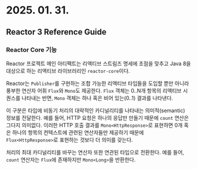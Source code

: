 # 2025. 01. 31.

## Reactor 3 Reference Guide

### Reactor Core 기능

Reactor 프로젝트 메인 아티팩트는 리액티브 스트림즈 명세에 초점을 맞추고 Java 8을 대상으로 하는 리액티브 라이브러리인 `reactor-core`이다.

Reactor는 `Publisher`를 구현하는 조합 가능한 리액티브 타입들을 도입할 뿐만 아니라 풍부한 연산자 어휘 `Flux`와 `Mono`도 제공한다. `Flux` 객체는 0..N개 항목의 리액티브 시퀀스를 나타내는 반면, `Mono` 객체는 하나 혹은 비어 있는(0..1) 결과를 나타낸다.

이 구분은 타입에 비동기 처리의 대략적인 카디널리티를 나타내는 의미적(semantic) 정보를 전달한다. 예를 들어, HTTP 요청은 하나의 응답만 만들기 때문에 `count` 연산은 그다지 의미없다. 이러한 HTTP 호출 결과를 `Mono<HttpResponse>`로 표현하면 0개 혹은 하나의 항목의 컨텍스트에 관련된 연산자들만 제공하기 때문에 `Flux<HttpResponse>`로 표현하는 것보다 더 의미를 갖는다.

처리의 최대 카디널리티를 바꾸는 연산자 또한 연관된 타입으로 전환한다. 예를 들어, `count` 연산자는 `Flux`에 존재하지만 `Mono<Long>`을 반환한다.



